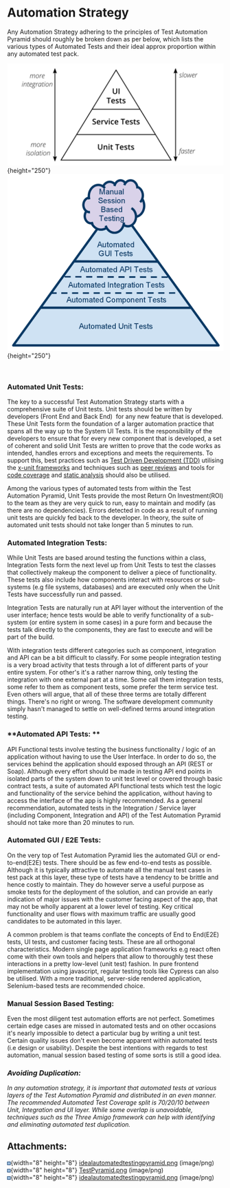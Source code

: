 # Automation Strategy

Any Automation Strategy adhering to the principles of Test Automation
Pyramid should roughly be broken down as per below, which lists the
various types of Automated Tests and their ideal approx proportion
within any automated test pack.

![](attachments/119669963/119672045.png){height="250"}     
 ![](attachments/119669963/119671225.png){height="250"}

 

### Automated Unit Tests: 

The key to a successful Test Automation Strategy starts with a
comprehensive suite of Unit tests. Unit tests should be written by
developers (Front End and Back End)  for any new feature that is
developed. These Unit Tests form the foundation of a larger automation
practice that spans all the way up to the System UI Tests. It is the
responsibility of the developers to ensure that for every new component
that is developed, a set of coherent and solid Unit Tests are written to
prove that the code works as intended, handles errors and exceptions and
meets the requirements. To support this, best practices such as [Test
Driven Development
(TDD)](https://en.wikipedia.org/wiki/Test-driven_development) utilising
the [x-unit
frameworks](https://en.wikipedia.org/wiki/List_of_unit_testing_frameworks)
and techniques such as [peer
reviews](https://dev.to/codemouse92/10-principles-of-a-good-code-review-2eg)
and tools for [code
coverage](https://www.codacy.com/blog/what-your-mother-didnt-tell-you-about-code-coverage/)
and [static
analysis](https://en.wikipedia.org/wiki/List_of_tools_for_static_code_analysis)
should also be utilised.

Among the various types of automated tests from within the Test
Automation Pyramid, Unit Tests provide the most Return On
Investment(ROI) to the team as they are very quick to run, easy to
maintain and modify (as there are no dependencies). Errors detected in
code as a result of running unit tests are quickly fed back to the
developer. In theory, the suite of automated unit tests should not take
longer than 5 minutes to run. 

### Automated Integration Tests: 

While Unit Tests are based around testing the functions within a class,
Integration Tests form the next level up from Unit Tests to test the
classes that collectively makeup the component to deliver a piece of
functionality. These tests also include how components interact with
resources or sub-systems (e.g file systems, databases) and are executed
only when the Unit Tests have successfully run and passed.

Integration Tests are naturally run at API layer without the
intervention of the user interface; hence tests would be able to verify
functionality of a sub-system (or entire system in some cases) in a pure
form and because the tests talk directly to the components, they are
fast to execute and will be part of the build.

With integration tests different categories such as component,
integration and API can be a bit difficult to classify. For some people
integration testing is a very broad activity that tests through a lot of
different parts of your entire system. For other's it's a rather narrow
thing, only testing the integration with one external part at a time.
Some call them integration tests, some refer to them as component tests,
some prefer the term service test. Even others will argue, that all of
these three terms are totally different things. There's no right or
wrong. The software development community simply hasn't managed to
settle on well-defined terms around integration testing.

### **Automated API Tests: **

API Functional tests involve testing the business functionality / logic
of an application without having to use the User Interface. In order to
do so, the services behind the application should exposed through an API
(REST or Soap). Although every effort should be made in testing API end
points in isolated parts of the system down to unit test level or
covered through basic contract tests, a suite of automated API
functional tests which test the logic and functionality of the service
behind the application, without having to access the interface of the
app is highly recommended. As a general recommendation, automated tests
in the Integration / Service layer (including Component, Integration and
API) of the Test Automation Pyramid should not take more than 20 minutes
to run.

  

### **Automated GUI / E2E Tests:**

On the very top of Test Automation Pyramid lies the automated GUI or
end-to-end(E2E) tests. There should be as few end-to-end tests as
possible.  Although it is typically attractive to automate all the
manual test cases in test pack at this layer, these type of tests have a
tendency to be brittle and hence costly to maintain. They do however
serve a useful purpose as smoke tests for the deployment of the
solution, and can provide an early indication of major issues with the
customer facing aspect of the app, that may not be wholly apparent at a
lower level of testing. Key critical functionality and user flows with
maximum traffic are usually good candidates to be automated in this
layer.

A common problem is that teams conflate the concepts of End to End(E2E)
tests, UI tests, and customer facing tests. These are all orthogonal
characteristics. Modern single page application frameworks e.g
react often come with their own tools and helpers that allow to
thoroughly test these interactions in a pretty low-level (unit test)
fashion. In pure frontend implementation using javascript, regular
testing tools like Cypress can also be utilised. With a more
traditional, server-side rendered application, Selenium-based tests are
recommended choice.

  

### Manual Session Based Testing: 

Even the most diligent test automation efforts are not perfect.
Sometimes certain edge cases are missed in automated tests and on other
occasions it's nearly impossible to detect a particular bug by writing a
unit test. Certain quality issues don't even become apparent within
automated tests (i.e design or usability). Despite the best intentions
with regards to test automation, manual session based testing of some
sorts is still a good idea.

### *Avoiding Duplication:*

*In any automation strategy, it is important that automated tests at
various layers of the Test Automation Pyramid and distributed in an even
manner. The recommended Automated Test Coverage split is 70/20/10
between Unit, Integration and UI layer. While some overlap is
unavoidable, techniques such as the Three Amigo framework can help with
identifying and eliminating automated test duplication.*

## Attachments:

![](images/icons/bullet_blue.gif){width="8" height="8"}
[idealautomatedtestingpyramid.png](attachments/119669963/119675227.png)
(image/png)  
![](images/icons/bullet_blue.gif){width="8" height="8"}
[TestPyramid.png](attachments/119669963/119672045.png) (image/png)  
![](images/icons/bullet_blue.gif){width="8" height="8"}
[idealautomatedtestingpyramid.png](attachments/119669963/119671225.png)
(image/png)  
